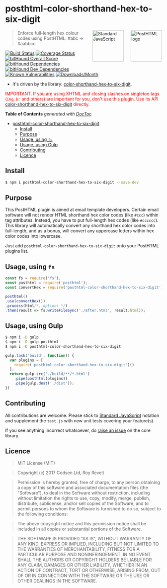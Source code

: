# posthtml-color-shorthand-hex-to-six-digit

<a href="https://github.com/posthtml/posthtml" target="_blank"><img align="right" height="100" title="PostHTML logo" src="http://posthtml.github.io/posthtml/logo.svg"></a>
<a href="https://standardjs.com" style="float: right; padding: 0 20px 20px;" target="_blank"><img src="https://cdn.rawgit.com/feross/standard/master/sticker.svg" alt="Standard JavaScript" width="100" align="right"></a>

> Enforce full-length hex colour codes using PostHTML. #abc => #aabbcc

[![Build Status][travis-img]][travis-url]
[![Coverage Status][cov-img]][cov-url]
[![bitHound Overall Score][overall-img]][overall-url]
[![bitHound Dependencies][deps-img]][deps-url]
[![bitHound Dev Dependencies][dev-img]][dev-url]
[![Known Vulnerabilities][vulnerabilities-img]][vulnerabilities-url]
[![Downloads/Month][downloads-img]][downloads-url]

* It's driven by the library: [color-shorthand-hex-to-six-digit](https://github.com/codsen/color-shorthand-hex-to-six-digit).

<span style="color: red;">IMPORTANT. If you are using XHTML and closing slashes on singleton tags (`img`, `br` and others) are important for you, <bold>don't use this plugin</bold>. Use its API [color-shorthand-hex-to-six-digit](https://github.com/codsen/color-shorthand-hex-to-six-digit) directly.</span>

<!-- START doctoc generated TOC please keep comment here to allow auto update -->
<!-- DON'T EDIT THIS SECTION, INSTEAD RE-RUN doctoc TO UPDATE -->
**Table of Contents**  *generated with [DocToc](https://github.com/thlorenz/doctoc)*

- [posthtml-color-shorthand-hex-to-six-digit](#posthtml-color-shorthand-hex-to-six-digit)
  - [Install](#install)
  - [Purpose](#purpose)
  - [Usage, using `fs`](#usage-using-fs)
  - [Usage, using Gulp](#usage-using-gulp)
  - [Contributing](#contributing)
  - [Licence](#licence)

<!-- END doctoc generated TOC please keep comment here to allow auto update -->

## Install

```bash
$ npm i posthtml-color-shorthand-hex-to-six-digit --save-dev
```

## Purpose

This PostHTML plugin is aimed at email template developers. Certain email software will not render HTML shorthand hex color codes (like `#ccc`) within tag attributes. Instead, you have to put full-length hex codes (like `#cccccc`). This library will automatically convert any shorthand hex color codes into full-length, and as a bonus, will convert any uppercase letters within hex color codes into lowercase.

Just add `posthtml-color-shorthand-hex-to-six-digit` onto your PostHTML plugins list.

## Usage, using `fs`

```js
const fs = require('fs');
const posthtml = require('posthtml');
const convertHex = require('posthtml-color-shorthand-hex-to-six-digit');

posthtml()
.use(convertHex())
.process(html/*, options */)
.then(result => fs.writeFileSync('./after.html', result.html));
```

## Usage, using Gulp

```bash
$ npm i -D gulp
$ npm i -D gulp-posthtml
$ npm i -D posthtml-color-shorthand-hex-to-six-digit
```

```js
gulp.task('build', function() {
  var plugins = [
    require('posthtml-color-shorthand-hex-to-six-digit')()
  ];
  return gulp.src('./build/**/*.html')
    .pipe(posthtml(plugins))
    .pipe(gulp.dest('./dist'));
})
```

## Contributing

All contributions are welcome. Please stick to [Standard JavaScript](https://standardjs.com) notation and supplement the `test.js` with new unit tests covering your feature(s).

If you see anything incorrect whatsoever, do [raise an issue](https://github.com/codsen/color-shorthand-hex-to-six-digit) on the core library.

## Licence

> MIT License (MIT)

> Copyright (c) 2017 Codsen Ltd, Roy Revelt

> Permission is hereby granted, free of charge, to any person obtaining a copy
of this software and associated documentation files (the "Software"), to deal
in the Software without restriction, including without limitation the rights
to use, copy, modify, merge, publish, distribute, sublicense, and/or sell
copies of the Software, and to permit persons to whom the Software is
furnished to do so, subject to the following conditions:

> The above copyright notice and this permission notice shall be included in all
copies or substantial portions of the Software.

> THE SOFTWARE IS PROVIDED "AS IS", WITHOUT WARRANTY OF ANY KIND, EXPRESS OR
IMPLIED, INCLUDING BUT NOT LIMITED TO THE WARRANTIES OF MERCHANTABILITY,
FITNESS FOR A PARTICULAR PURPOSE AND NONINFRINGEMENT. IN NO EVENT SHALL THE
AUTHORS OR COPYRIGHT HOLDERS BE LIABLE FOR ANY CLAIM, DAMAGES OR OTHER
LIABILITY, WHETHER IN AN ACTION OF CONTRACT, TORT OR OTHERWISE, ARISING FROM,
OUT OF OR IN CONNECTION WITH THE SOFTWARE OR THE USE OR OTHER DEALINGS IN THE
SOFTWARE.

[travis-img]: https://travis-ci.org/posthtml/posthtml-color-shorthand-hex-to-six-digit.svg?branch=master
[travis-url]: https://travis-ci.org/posthtml/posthtml-color-shorthand-hex-to-six-digit

[cov-img]: https://coveralls.io/repos/github/posthtml/posthtml-color-shorthand-hex-to-six-digit/badge.svg?branch=master
[cov-url]: https://coveralls.io/github/posthtml/posthtml-color-shorthand-hex-to-six-digit?branch=master

[overall-img]: https://www.bithound.io/github/posthtml/posthtml-color-shorthand-hex-to-six-digit/badges/score.svg
[overall-url]: https://www.bithound.io/github/posthtml/posthtml-color-shorthand-hex-to-six-digit

[deps-img]: https://www.bithound.io/github/posthtml/posthtml-color-shorthand-hex-to-six-digit/badges/dependencies.svg
[deps-url]: https://www.bithound.io/github/posthtml/posthtml-color-shorthand-hex-to-six-digit/master/dependencies/npm

[dev-img]: https://www.bithound.io/github/posthtml/posthtml-color-shorthand-hex-to-six-digit/badges/devDependencies.svg
[dev-url]: https://www.bithound.io/github/posthtml/posthtml-color-shorthand-hex-to-six-digit/master/dependencies/npm

[downloads-img]: https://img.shields.io/npm/dm/posthtml-color-shorthand-hex-to-six-digit.svg
[downloads-url]: https://www.npmjs.com/package/posthtml-color-shorthand-hex-to-six-digit

[vulnerabilities-img]: https://snyk.io/test/github/posthtml/posthtml-color-shorthand-hex-to-six-digit/badge.svg
[vulnerabilities-url]: https://snyk.io/test/github/posthtml/posthtml-color-shorthand-hex-to-six-digit
